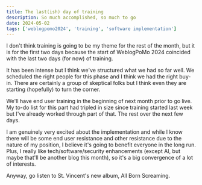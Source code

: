 ```yaml
---
title: The last(ish) day of training
description: So much accomplished, so much to go
date: 2024-05-02
tags: ['weblogpomo2024', 'training', 'software implementation']
---
```

I don't think training is going to be my theme for the rest of the month, but it is for the first two days because the start of WeblogPoMo 2024 coincided with the last two days (for now) of training.

It has been intense but I think we've structured what we had so far well. We scheduled the right people for this phase and I think we had the right buy-in. There are certainly a group of skeptical folks but I think even they are starting (hopefully) to turn the corner.

We'll have end user training in the beginning of next month prior to go live. My to-do list for this part had tripled in size since training started last week but I've already worked through part of that. The rest over the next few days.

I am genuinely very excited about the implementation and while I know there will be some end user resistance and other resistance due to the nature of my position, I believe it's going to benefit everyone in the long run. Plus, I really like tech/software/security enhancements (except AI, but maybe that'll be another blog this month), so it's a big convergence of a lot of interests.

Anyway, go listen to St. Vincent's new album, All Born Screaming.